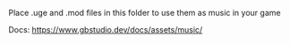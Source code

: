 Place .uge and .mod files in this folder to use them as music in your game

Docs: https://www.gbstudio.dev/docs/assets/music/
